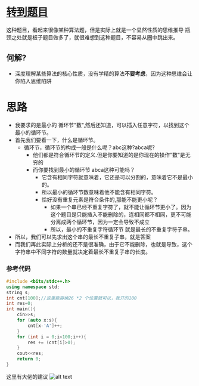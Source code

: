 # [转到题目](https://ac.nowcoder.com/acm/contest/97443/C)

这种题目，看起来很像某种算法题，但是实际上就是一个显然性质的思维推导
瓶颈之处就是板子题目做多了，就很难想到这种题目，不容易从圈中跳出来。
## **何解?**
- 深度理解某些算法的核心性质，没有学精的算法**不要考虑**，因为这种思维会让你陷入思维陷阱
# 思路 
- 我要求的是最小的 循环节"数",然后还知道，可以插入任意字符，以找到这个最小的循环节。
- 首先我们要看一下，什么是循环节。
  - 循环节，循环节的构成一般是什么呢？abc这种?abca呢?
    - 他们都是符合循环节的定义.但是你要知道的是你现在的操作"数"是无穷的
    - 而你要找到最小的循环节 abca这种可能吗？
      - 它含有相同字符就意味着，它还是可以分割的，意味着它不是最小的。
      - 所以最小的循环节数意味着他不能含有相同字符。
      - 恰好没有重复元素是符合条件的,那能不能更小呢？
        - 如果一个串已经不重复字符了，就不能让循环节更小了。因为这个题目是只能插入不能删除的，连相同都不相同，更不可能分离成两个循环节，因为一定会导致不成立
        - 所以，最小的不重复字符循环节 就是最长的不重复字符子串。
- 所以，我们可以先求出这个串的最长不重复子串，就是答案
- 而我们再此实际上分析的还不是很准确，由于它不能删除，也就是导致，这个字符串中不同字符的数量就决定着最长不重复子串的长度。
  
### 参考代码
```cpp
#include <bits/stdc++.h>
using namespace std;
string s;
int cnt[100];//这里能容纳26 *2 个位置就可以，我开的100
int res=0;
int main(){
    cin>>s;
    for (auto x:s){
        cnt[x-'A']++;
    }
    for (int i = 0;i<100;i++){
        res += (cnt[i]>0);
    }
    cout<<res;
    return 0;
}
````
这里有大佬的建议
![alt text](image.png)